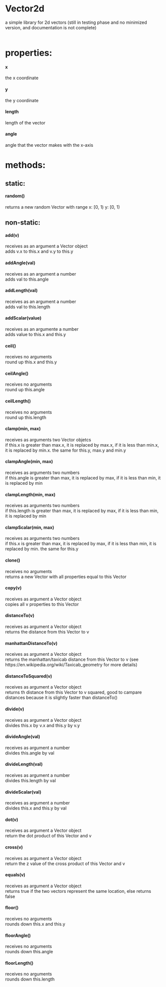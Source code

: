# Vector2d
a simple library for 2d vectors (still in testing phase and no minimized version, and documentation is not complete)
<br>
<br>
<h1>properties:</h1>
<h4>x</h4>
the x coordinate
<h4>y</h4>
the y coordinate
<h4>length</h4>
length of the vector
<h4>angle</h4>
angle that the vector makes with the x-axis
<h1>methods:</h1>
<h2>static:</h2>
<h4>random()</h4>
returns a new random Vector with range x: [0, 1) y: [0, 1)
<h2>non-static:</h2>
<h4>add(v)</h4>
receives as an argument a Vector object<br>adds v.x to this.x and v.y to this.y
<h4>addAngle(val)</h4>
receives as an argument a number<br>adds val to this.angle
<h4>addLength(val)</h4>
receives as an argument a number<br>adds val to this.length
<h4>addScalar(value)</h4>
receives as an argumente a number<br>adds value to this.x and this.y
<h4>ceil()</h4>
receives no arguments<br>round up this.x and this.y
<h4>ceilAngle()</h4>
receives no arguments<br>round up this.angle
<h4>ceilLength()</h4>
receives no arguments<br>round up this.length
<h4>clamp(min, max)</h4>
receives as arguments two Vector objetcs<br>if this.x is greater than max.x, it is replaced by max.x, if it is less than min.x, it is replaced by min.x. the same for this.y, max.y and min.y
<h4>clampAngle(min, max)</h4>
receives as arguments two numbers<br>if this.angle is greater than max, it is replaced by max, if it is less than min, it is replaced by min
<h4>clampLength(min, max)</h4>
receives as arguments two numbers<br>if this.length is greater than max, it is replaced by max, if it is less than min, it is replaced by min
<h4>clampScalar(min, max)</h4>
receives as arguments two numbers<br>if this.x is greater than max, it is replaced by max, if it is less than min, it is replaced by min. the same for this.y
<h4>clone()</h4>
receives no arguments<br>returns a new Vector with all properties equal to this Vector
<h4>copy(v)</h4>
receives as argument a Vector object<br>copies all v properties to this Vector
<h4>distanceTo(v)</h4>
receives as argument a Vector object<br>returns the distance from this Vector to v
<h4>manhattanDistanceTo(v)</h4>
receives as argument a Vector object<br>returns the manhattan/taxicab distance from this Vector to v (see https://en.wikipedia.org/wiki/Taxicab_geometry for more details)
<h4>distanceToSquared(v)</h4>
receives as argument a Vector object<br>returns th distance from this Vector to v squared, good to campare distances because it is slightly faster than distanceTo()
<h4>divide(v)</h4>
receives as argument a Vector object<br>divides this.x by v.x and this.y by v.y
<h4>divideAngle(val)</h4>
receives as argument a number<br>divides this.angle by val
<h4>divideLength(val)</h4>
receives as argument a number<br>divides this.length by val
<h4>divideScalar(val)</h4>
receives as argument a number<br>divides this.x and this.y by val
<h4>dot(v)</h4>
receives as argument a Vector object<br>return the dot product of this Vector and v
<h4>cross(v)</h4>
receives as argument a Vector object<br>return the z value of the cross product of this Vector and v
<h4>equals(v)</h4>
receives as argument a Vector object<br>returns true if the two vectors represent the same location, else returns false
<h4>floor()</h4>
receives no arguments<br>rounds down this.x and this.y
<h4>floorAngle()</h4>
receives no arguments<br>rounds down this.angle
<h4>floorLength()</h4>
receives no arguments<br>rounds down this.length

